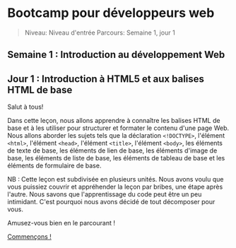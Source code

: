 # Bootcamp pour développeurs web

> Niveau: Niveau d'entrée
> Parcours: Semaine 1, jour 1

## Semaine 1 : Introduction au développement Web

## Jour 1 : Introduction à HTML5 et aux balises HTML de base

Salut à tous!

Dans cette leçon, nous allons apprendre à connaître les balises HTML de base et à les utiliser pour structurer et formater le contenu d'une page Web. Nous allons aborder les sujets tels que la déclaration `<!DOCTYPE>`, l'élément `<html>`, l'élément `<head>`, l'élément `<title>`, l'élément `<body>`, les éléments de texte de base, les éléments de lien de base, les éléments d'image de base, les éléments de liste de base, les éléments de tableau de base et les éléments de formulaire de base.

NB : Cette leçon est subdivisée en plusieurs unités. Nous avons voulu que vous puissiez couvrir et appréhender la leçon par bribes, une étape après l'autre. Nous savons que l'apprentissage du code peut être un peu intimidant. C'est pourquoi nous avons décidé de tout décomposer pour vous.

Amusez-vous bien en le parcourant !

[Commençons !](https://github.com/Le-BootCamp-Grow/supports-de-cours/blob/main/notes-de-cours/niveau-d-entree/developpeur-web/semaine_1_jour_1/introduction.md)
